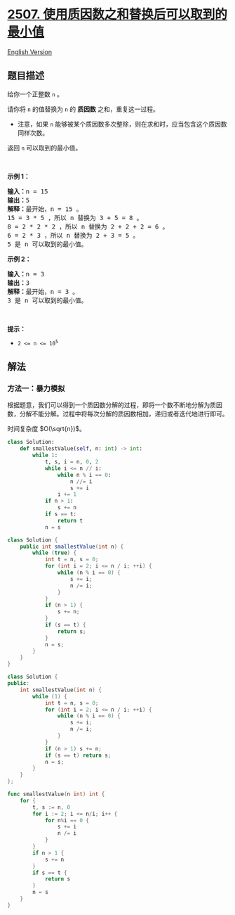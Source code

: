 # [2507. 使用质因数之和替换后可以取到的最小值](https://leetcode.cn/problems/smallest-value-after-replacing-with-sum-of-prime-factors)

[English Version](/solution/2500-2599/2507.Smallest%20Value%20After%20Replacing%20With%20Sum%20of%20Prime%20Factors/README_EN.md)

<!-- tags:数学,数论,模拟 -->

## 题目描述

<!-- 这里写题目描述 -->

<p>给你一个正整数 <code>n</code> 。</p>

<p>请你将 <code>n</code> 的值替换为 <code>n</code> 的 <strong>质因数</strong> 之和，重复这一过程。</p>

<ul>
	<li>注意，如果 <code>n</code> 能够被某个质因数多次整除，则在求和时，应当包含这个质因数同样次数。</li>
</ul>

<p>返回<em> </em><code>n</code><em> </em>可以取到的最小值。</p>

<p>&nbsp;</p>

<p><strong>示例 1：</strong></p>

<pre><strong>输入：</strong>n = 15
<strong>输出：</strong>5
<strong>解释：</strong>最开始，n = 15 。
15 = 3 * 5 ，所以 n 替换为 3 + 5 = 8 。
8 = 2 * 2 * 2 ，所以 n 替换为 2 + 2 + 2 = 6 。
6 = 2 * 3 ，所以 n 替换为 2 + 3 = 5 。
5 是 n 可以取到的最小值。
</pre>

<p><strong>示例 2：</strong></p>

<pre><strong>输入：</strong>n = 3
<strong>输出：</strong>3
<strong>解释：</strong>最开始，n = 3 。
3 是 n 可以取到的最小值。</pre>

<p>&nbsp;</p>

<p><strong>提示：</strong></p>

<ul>
	<li><code>2 &lt;= n &lt;= 10<sup>5</sup></code></li>
</ul>

## 解法

### 方法一：暴力模拟

根据题意，我们可以得到一个质因数分解的过程，即将一个数不断地分解为质因数，分解不能分解。过程中将每次分解的质因数相加，递归或者迭代地进行即可。

时间复杂度 $O(\sqrt{n})$。

<!-- tabs:start -->

```python
class Solution:
    def smallestValue(self, n: int) -> int:
        while 1:
            t, s, i = n, 0, 2
            while i <= n // i:
                while n % i == 0:
                    n //= i
                    s += i
                i += 1
            if n > 1:
                s += n
            if s == t:
                return t
            n = s
```

```java
class Solution {
    public int smallestValue(int n) {
        while (true) {
            int t = n, s = 0;
            for (int i = 2; i <= n / i; ++i) {
                while (n % i == 0) {
                    s += i;
                    n /= i;
                }
            }
            if (n > 1) {
                s += n;
            }
            if (s == t) {
                return s;
            }
            n = s;
        }
    }
}
```

```cpp
class Solution {
public:
    int smallestValue(int n) {
        while (1) {
            int t = n, s = 0;
            for (int i = 2; i <= n / i; ++i) {
                while (n % i == 0) {
                    s += i;
                    n /= i;
                }
            }
            if (n > 1) s += n;
            if (s == t) return s;
            n = s;
        }
    }
};
```

```go
func smallestValue(n int) int {
	for {
		t, s := n, 0
		for i := 2; i <= n/i; i++ {
			for n%i == 0 {
				s += i
				n /= i
			}
		}
		if n > 1 {
			s += n
		}
		if s == t {
			return s
		}
		n = s
	}
}
```

<!-- tabs:end -->

<!-- end -->
